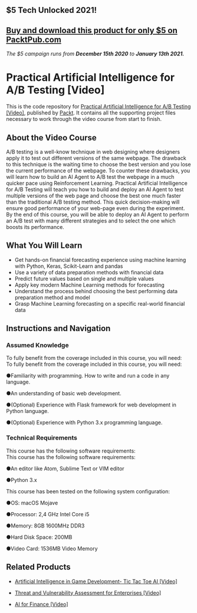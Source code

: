 ## $5 Tech Unlocked 2021!
[Buy and download this product for only $5 on PacktPub.com](https://www.packtpub.com/)
-----
*The $5 campaign         runs from __December 15th 2020__ to __January 13th 2021.__*

# Practical Artificial Intelligence for A/B Testing [Video]
This is the code repository for [Practical Artificial Intelligence for A/B Testing [Video]](https://www.packtpub.com/application-development/practical-artificial-intelligence-ab-testing-video?utm_source=github&utm_medium=repository&utm_campaign=9781788990745), published by [Packt](https://www.packtpub.com/?utm_source=github). It contains all the supporting project files necessary to work through the video course from start to finish.
## About the Video Course
A/B testing is a well-know technique in web designing where designers apply it to test out different versions of the same webpage. The drawback to this technique is the waiting time to choose the best version and you lose the current performance of the webpage. To counter these drawbacks, you will learn how to build an AI Agent to A/B test the webpage in a much quicker pace using Reinforcement Learning.
Practical Artificial Intelligence for A/B Testing will teach you how to build and deploy an AI Agent to test multiple versions of the web page and choose the best one much faster than the traditional A/B testing method. This quick decision-making will ensure good performance of your web-page even during the experiment. By the end of this course, you will be able to deploy an AI Agent to perform an A/B test with many different strategies and to select the one which boosts its performance.


<H2>What You Will Learn</H2>
<DIV class=book-info-will-learn-text>
<UL>
<LI>Get hands-on financial forecasting experience using machine learning with Python, Keras, Scikit-Learn and pandas 
<LI>Use a variety of data preparation methods with financial data 
<LI>Predict future values based on single and multiple values 
<LI>Apply key modern Machine Learning methods for forecasting 
<LI>Understand the process behind choosing the best performing data preparation method and model 
<LI>Grasp Machine Learning forecasting on a specific real-world financial data </LI></UL></DIV>

## Instructions and Navigation
### Assumed Knowledge
To fully benefit from the coverage included in this course, you will need:<br/>
To fully benefit from the coverage included in this course, you will need:

●Familiarity with programming. How to write and run a code in any language.

●An understanding of basic web development.

●(Optional) Experience with Flask framework for web development in Python language.

●(Optional) Experience with Python 3.x programming language.

### Technical Requirements
This course has the following software requirements:<br/>
This course has the following software requirements:

●An editor like Atom, Sublime Text or  VIM editor

●Python 3.x


This course has been tested on the following system configuration:

●OS: macOS Mojave

●Processor: 2,4 GHz Intel Core i5

●Memory: 8GB 1600MHz DDR3

●Hard Disk Space: 200MB

●Video Card: 1536MB Video Memory


## Related Products
* [Artificial Intelligence in Game Development- Tic Tac Toe AI [Video]](https://www.packtpub.com/application-development/artificial-intelligence-game-development-tic-tac-toe-ai-video?utm_source=github&utm_medium=repository&utm_campaign=9781838644772)

* [Threat and Vulnerability Assessment for Enterprises [Video]](https://www.packtpub.com/networking-and-servers/threat-and-vulnerability-assessment-enterprises-video?utm_source=github&utm_medium=repository&utm_campaign=9781838559205)

* [AI for Finance [Video]](https://www.packtpub.com/application-development/ai-finance-video?utm_source=github&utm_medium=repository&utm_campaign=9781789803778)

